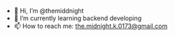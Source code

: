 - 👋 Hi, I’m @themiddnight
- 🌱 I’m currently learning backend developing
- 📫 How to reach me: the.midnight.k.0173@gmail.com

<!---
themiddnight/themiddnight is a ✨ special ✨ repository because its `README.md` (this file) appears on your GitHub profile.
You can click the Preview link to take a look at your changes.
--->
